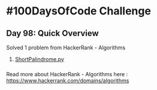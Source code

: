 # #100DaysOfCode Challenge
## Day 98: Quick Overview
Solved 1 problem from HackerRank - Algorithms
1. [ShortPalindrome.py](https://github.com/sandeep-krishna/100DaysOfCode/blob/master/Day%2098/ShortPalindrome.py)
### 
Read more about HackerRank - Algorithms here : https://www.hackerrank.com/domains/algorithms